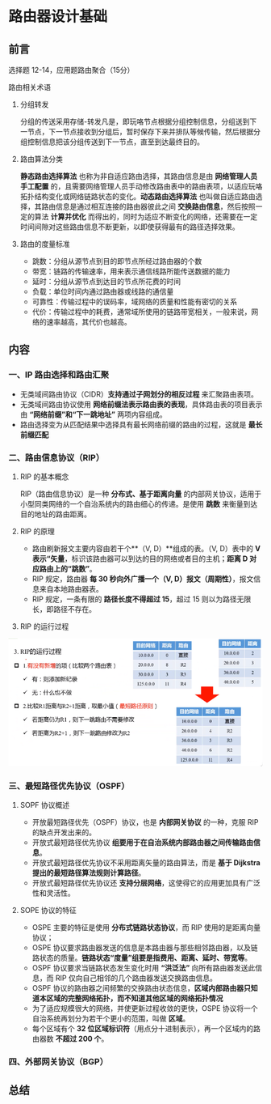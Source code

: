 # 路由器设计基础

## 前言

选择题 12-14，应用题路由聚合（15分）

路由相关术语

1. 分组转发

    分组的传送采用存储-转发凡是，即玩咯节点根据分组控制信息，分组送到下一节点，下一节点接收到分组后，暂时保存下来并排队等候传输，然后根据分组控制信息把该分组传送到下一节点，直至到达最终目的。

2. 路由算法分类

    **静态路由选择算法** 也称为非自适应路由选择，其路由信息是由 **网络管理人员手工配置** 的，且需要网络管理人员手动修改路由表中的路由表项，以适应玩咯拓扑结构变化或网络链路状态的变化。**动态路由选择算法** 也叫做自适应路由选择，其路由信息是通过相互连接的路由器彼此之间 **交换路由信息**，然后按照一定的算法 **计算并优化** 而得出的，同时为适应不断变化的网络，还需要在一定时间间隙对这些路由信息不断更新，以即使获得最有的路径选择效果。

3. 路由的度量标准

    - 跳数：分组从源节点到目的即节点所经过路由器的个数
    - 带宽：链路的传输速率，用来表示通信线路所能传送数据的能力
    - 延时：分组从源节点到达目的节点所花费的时间
    - 负载：单位时间内通过路由器或线路的通信量
    - 可靠性：传输过程中的误码率，域网络的质量和性能有密切的关系
    - 代价：传输过程中的耗费，通常域所使用的链路带宽相关，一般来说，网络的速率越高，其代价也越高。

## 内容

### 一、IP 路由选择和路由汇聚

- 无类域间路由协议（CIDR）**支持通过子网划分的相反过程** 来汇聚路由表项。
- 无类域间路由协议使用 **网络前缀法表示路由表的表现**，具体路由表的项目表示由 **“网络前缀”和“下一跳地址”** 两项内容组成。
- 路由选择变为从匹配结果中选择具有最长网络前缀的路由的过程，这就是 **最长前缀匹配**

### 二、路由信息协议（RIP）

1. RIP 的基本概念

    RIP（路由信息协议）是一种 **分布式、基于距离向量** 的内部网关协议，适用于小型同类网络的一个自治系统内的路由细心的传递。是使用 **跳数** 来衡量到达目的地址的路由距离。

2. RIP 的原理
  
    - 路由刷新报文主要内容由若干个**（V, D）**组成的表。（V, D）表中的 **V 表示“矢量**，标识该路由器可以到达的目的网络或者目的主机；**距离 D 对应路由上的“跳数”**。
    - RIP 规定，路由器 **每 30 秒向外广播一个（V, D）报文（周期性）**，报文信息来自本地路由器表。
    - RIP 规定，一条有限的 **路径长度不得超过 15**，超过 15 则以为路径无限长，即路径不存在。

3. RIP 的运行过程

![RIP 的运行过程](/../static/images/04-01.png)

### 三、最短路径优先协议（OSPF）

1. SOPF 协议概述

    - 开放最短路径优先（OSPF）协议，也是 **内部网关协议** 的一种，克服 RIP 的缺点开发出来的。
    - 开放式最短路径优先协议 **组要用于在自治系统内部路由器之间传输路由信息**。
    - 开放式最短路径优先协议不采用距离矢量的路由算法，而是 **基于 Dijkstra 提出的最短路径算法规则计算路径**。
    - 开放式最短路径优先协议还 **支持分层网络**，这使得它的应用更加具有广泛性和灵活性。

2. SOPE 协议的特征

   - OSPE 主要的特征是使用 **分布式链路状态协议**，而 RIP 使用的是距离向量协议；
   - OSPE 协议要求路由器发送的信息是本路由器与那些相邻路由器，以及链路状态的质量。**链路状态“度量”组要是指费用、距离、延时、带宽等**。
   - OSPF 协议要求当链路状态发生变化时用 **“洪泛法”** 向所有路由器发送此信息，而 RIP 仅向自己相邻的几个路由器发送交换路由信息。
   - OSPF 协议的路由器之间频繁的交换路由状态信息，**区域内部路由器只知道本区域的完整网络拓扑，而不知道其他区域的网络拓扑情况**
   - 为了适应规模很大的网络，并使更新过程收敛的更快，OSPE 协议将一个自治系统再划分为若干个更小的范围，叫做 **区域**。
   - 每个区域有个 **32 位区域标识符**（用点分十进制表示），再一个区域内的路由器数 **不超过 200 个**。

### 四、外部网关协议（BGP）

## 总结